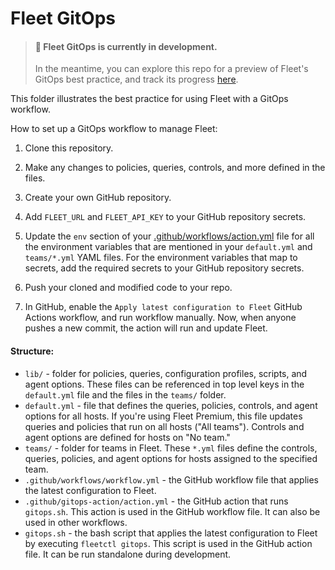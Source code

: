 # Fleet GitOps

> #### 🚧 Fleet GitOps is currently in development.
>
> In the meantime, you can explore this repo for a preview of Fleet's GitOps best practice, and track its progress [here](https://github.com/fleetdm/fleet/issues/13643).

This folder illustrates the best practice for using Fleet with a GitOps workflow.

How to set up a GitOps workflow to manage Fleet:

1. Clone this repository.

2. Make any changes to policies, queries, controls, and more defined in the files.

3. Create your own GitHub repository.

4. Add `FLEET_URL` and `FLEET_API_KEY` to your GitHub repository secrets.

5. Update the `env` section of your [.github/workflows/action.yml](https://github.com/fleetdm/fleet-gitops/blob/main/.github/workflows/action.yml) file for all the environment variables that are mentioned in your `default.yml` and `teams/*.yml` YAML files. For the environment variables that map to secrets, add the required secrets to your GitHub repository secrets.

6. Push your cloned and modified code to your repo.

7. In GitHub, enable the `Apply latest configuration to Fleet` GitHub Actions workflow, and run workflow manually. Now, when anyone pushes a new commit, the action will run and update Fleet.

#### Structure:

- `lib/` - folder for policies, queries, configuration profiles, scripts, and agent options. These files can be referenced in top level keys in the `default.yml` file and the files in the `teams/` folder.
- `default.yml` - file that defines the queries, policies, controls, and agent options for all hosts. If you're using Fleet Premium, this file updates queries and policies that run on all hosts ("All teams"). Controls and agent options are defined for hosts on "No team."
- `teams/` - folder for teams in Fleet. These `*.yml` files define the controls, queries, policies, and agent options for hosts assigned to the specified team.
- `.github/workflows/workflow.yml` - the GitHub workflow file that applies the latest configuration to Fleet.
- `.github/gitops-action/action.yml` - the GitHub action that runs `gitops.sh`. This action is used in the GitHub workflow file. It can also be used in other workflows.
- `gitops.sh` - the bash script that applies the latest configuration to Fleet by executing `fleetctl gitops`. This script is used in the GitHub action file. It can be run standalone during development.
